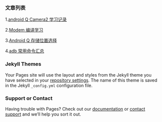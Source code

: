 ### 文章列表

1.[android Q Camera2 学习记录](https://www.baidu.com/)

2.[Modem 编译学习](https://github.com/QQHan/Notes/edit/master/README.md)

3.[Android Q 存储位置选择 ](./doc/page_1.md)

4.[adb 常用命令汇总](./doc/page_2.md)

### Jekyll Themes

Your Pages site will use the layout and styles from the Jekyll theme you have selected in your [repository settings](https://github.com/QQHan/test/settings). The name of this theme is saved in the Jekyll `_config.yml` configuration file.

### Support or Contact

Having trouble with Pages? Check out our [documentation](https://help.github.com/categories/github-pages-basics/) or [contact support](https://github.com/contact) and we’ll help you sort it out.
